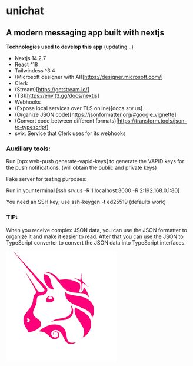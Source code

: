 # unichat

## A modern messaging app built with nextjs

**Technologies used to develop this app** (updating...)

- Nextjs 14.2.7
- React ^18
- Tailwindcss ^3.4
- (Microsoft designer with AI)[https://designer.microsoft.com/]
- Clerk
- (Stream)[https://getstream.io/]
- (T3)[https://env.t3.gg/docs/nextjs]
- Webhooks
- (Expose local services over TLS online)[docs.srv.us]
- (Organize JSON code)[https://jsonformatter.org/#google_vignette]
- (Convert code between different formats)[https://transform.tools/json-to-typescript]
- svix: Service that Clerk uses for its webhooks

### Auxiliary tools:

Run [npx web-push generate-vapid-keys] to generate the VAPID keys for the push notifications. (will obtain the public and private keys)

Fake server for testing purposes:

Run in your terminal [ssh srv.us -R 1:localhost:3000 -R 2:192.168.0.1:80]

You need an SSH key; use ssh-keygen -t ed25519 (defaults work)

### TIP:

When you receive complex JSON data, you can use the JSON formatter to organize it and make it easier to read. After that you can use the JSON to TypeScript converter to convert the JSON data into TypeScript interfaces.

![Modern messaging app](https://github.com/flan02/unichat/blob/main/public/unichat-readme.png)

